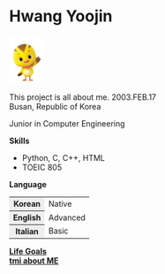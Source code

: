 <!DOCTYPE html>
<html lang="ko">
<head>
    <meta charset="UTF-8">
    <meta name="viewport" content="width=device-width, initial-scale=1.0">
</head>
<body>
    <h1>Hwang Yoojin</h1>
    <img src="꽁지.png" alt="캐릭터.꽁지" width="60">
    <p>
        This project is all about me.
        2003.FEB.17<br>
        Busan, Republic of Korea
    </p>
    <p>Junior in Computer Engineering</p>
    <p>
        <b>Skills</b>
        <ul>
            <li>Python, C, C++, HTML</li>
            <li>TOEIC 805</li>
        </ul>
    </p>
    <p><b>Language</b></p>
    <table>
        <colgroup>
            <col style="background-color:#eee;">
        </colgroup>
        <tr>
            <th>Korean</th>
            <td>Native</td>
        </tr>
        <tr>
            <th>English</th>
            <td>Advanced</td>
        </tr>
        <tr>
            <th>Italian</th>
            <td>Basic</td>
        </tr>
    </table>
    <p>
        <a href="https://youtu.be/Ti4BnlWCMTo?si=lZojodxwKq024ozO"><b>Life Goals</b></a><br>
        <a href="1-tmi.html"><b>tmi about ME</b></a>
    </p>
</body>
</html>
